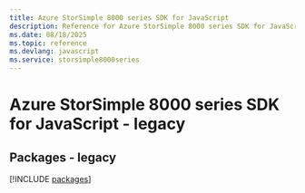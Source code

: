 ```yaml
---
title: Azure StorSimple 8000 series SDK for JavaScript
description: Reference for Azure StorSimple 8000 series SDK for JavaScript
ms.date: 08/18/2025
ms.topic: reference
ms.devlang: javascript
ms.service: storsimple8000series
---
```

# Azure StorSimple 8000 series SDK for JavaScript - legacy
## Packages - legacy
[!INCLUDE [packages](storsimple-8000-series-index.md)]